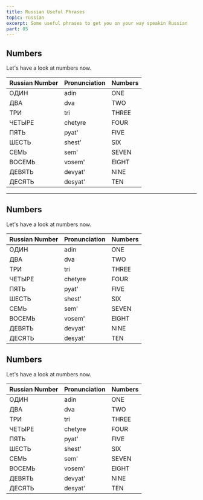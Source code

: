 ```yaml
---
title: Russian Useful Phrases
topic: russian
excerpt: Some useful phrases to get you on your way speakin Russian
part: 05
---
```


## Numbers

Let's have a look at numbers now.

| Russian Number | Pronunciation | Numbers |
| -------------- | ------------- | ------- |
| ОДИН           | adin          | ONE     |
| ДВА            | dva           | TWO     |
| ТРИ            | tri           | THREE   |
| ЧЕТЫРЕ         | chetyre       | FOUR    |
| ПЯТЬ           | pyat'         | FIVE    |
| ШЕСТЬ          | shest'        | SIX     |
| СЕМЬ           | sem'          | SEVEN   |
| ВОСЕМЬ         | vosem'        | EIGHT   |
| ДЕВЯТЬ         | devyat'       | NINE    |
| ДЕСЯТЬ         | desyat'       | TEN     |

---

## Numbers

Let's have a look at numbers now.

| Russian Number | Pronunciation | Numbers |
| -------------- | ------------- | ------- |
| ОДИН           | adin          | ONE     |
| ДВА            | dva           | TWO     |
| ТРИ            | tri           | THREE   |
| ЧЕТЫРЕ         | chetyre       | FOUR    |
| ПЯТЬ           | pyat'         | FIVE    |
| ШЕСТЬ          | shest'        | SIX     |
| СЕМЬ           | sem'          | SEVEN   |
| ВОСЕМЬ         | vosem'        | EIGHT   |
| ДЕВЯТЬ         | devyat'       | NINE    |
| ДЕСЯТЬ         | desyat'       | TEN     |

## Numbers

Let's have a look at numbers now.

| Russian Number | Pronunciation | Numbers |
| -------------- | ------------- | ------- |
| ОДИН           | adin          | ONE     |
| ДВА            | dva           | TWO     |
| ТРИ            | tri           | THREE   |
| ЧЕТЫРЕ         | chetyre       | FOUR    |
| ПЯТЬ           | pyat'         | FIVE    |
| ШЕСТЬ          | shest'        | SIX     |
| СЕМЬ           | sem'          | SEVEN   |
| ВОСЕМЬ         | vosem'        | EIGHT   |
| ДЕВЯТЬ         | devyat'       | NINE    |
| ДЕСЯТЬ         | desyat'       | TEN     |
